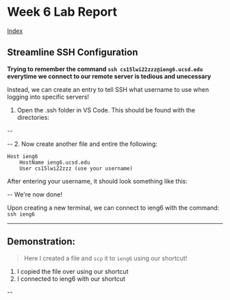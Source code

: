 # Week 6 Lab Report

[Index](https://williamheng89.github.io/cse-15l-lab-report/index)

## Streamline SSH Configuration
**Trying to remember the command `ssh cs15lwi22zzz@ieng6.ucsd.edu` everytime we connect to our remote server is tedious and unecessary**

Instead, we can create an entry to tell SSH what username to use when logging into specific servers!

1. Open the .ssh folder in VS Code. This should be found with the directories: 

--

--
2. Now create another file and entire the following:

```
Host ieng6
    HostName ieng6.ucsd.edu
    User cs15lwi22zzz (use your username)
```
After entering your username, it should look something like this:

--
We're now done!

Upon creating a new terminal, we can connect to ieng6 with the command:
`ssh ieng6`

---

## Demonstration:

> Here I created a file and `scp` it to `ieng6` using our shortcut!

1. I copied the file over using our shortcut
2. I connected to ieng6 with our shortcut


--
